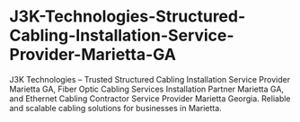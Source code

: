 # J3K-Technologies-Structured-Cabling-Installation-Service-Provider-Marietta-GA
J3K Technologies – Trusted Structured Cabling Installation Service Provider Marietta GA, Fiber Optic Cabling Services Installation Partner Marietta GA, and Ethernet Cabling Contractor Service Provider Marietta Georgia. Reliable and scalable cabling solutions for businesses in Marietta.
